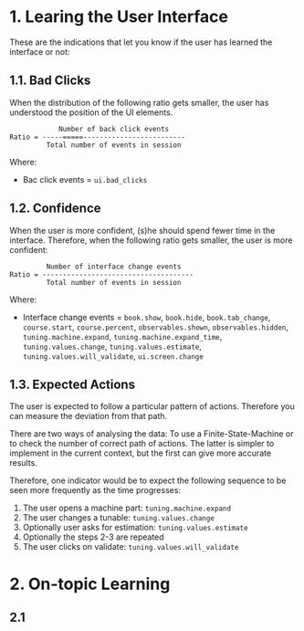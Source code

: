
# 1. Learing the User Interface

These are the indications that let you know if the user has learned the interface or not:

## 1.1. Bad Clicks

When the distribution of the following ratio gets smaller, the user has understood the position of the UI elements.

```
            Number of back click events
Ratio = -----=====-------------------------
         Total number of events in session
```

Where:

 * Bac click events = `ui.bad_clicks`

## 1.2. Confidence

When the user is more confident, (s)he should spend fewer time in the interface. Therefore, when the following ratio gets smaller, the user is more confident:

```
         Number of interface change events
Ratio = -------------------------------------
         Total number of events in session
```

Where:

 * Interface change events = `book.show`, `book.hide`, `book.tab_change`, `course.start`, `course.percent`, `observables.shown`, `observables.hidden`, `tuning.machine.expand`, `tuning.machine.expand_time`, `tuning.values.change`, `tuning.values.estimate`, `tuning.values.will_validate`, `ui.screen.change`

## 1.3. Expected Actions

The user is expected to follow a particular pattern of actions. Therefore you can measure the deviation from that path.

There are two ways of analysing the data: To use a Finite-State-Machine or to check the number of correct path of actions. The latter is simpler to implement in the current context, but the first can give more accurate results.

Therefore, one indicator would be to expect the following sequence to be seen more frequently as the time progresses:

 1. The user opens a machine part: `tuning.machine.expand`
 2. The user changes a tunable: `tuning.values.change`
 3. Optionally user asks for estimation: `tuning.values.estimate`
 4. Optionally the steps 2-3 are repeated
 5. The user clicks on validate: `tuning.values.will_validate`

# 2. On-topic Learning

## 2.1 

